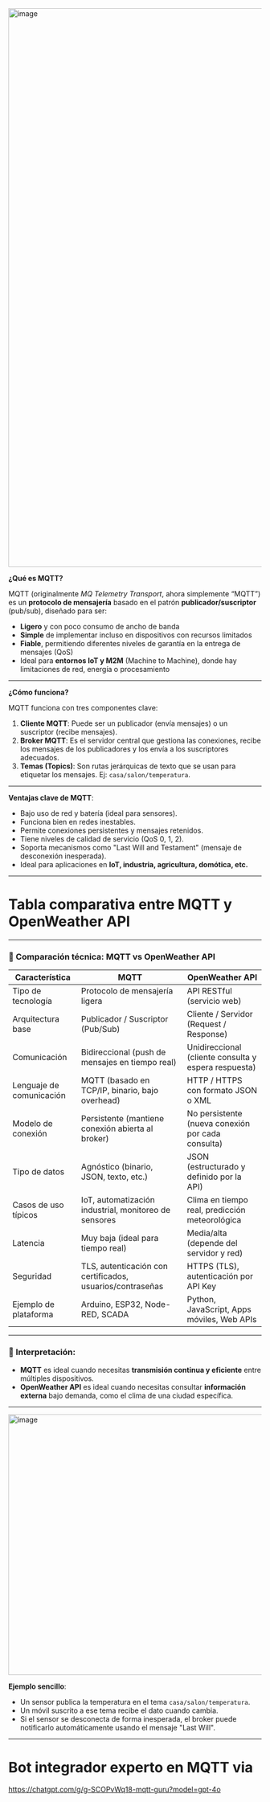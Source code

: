 
<img width="570" height="1112" alt="image" src="https://github.com/user-attachments/assets/624b873a-017a-4954-945e-24bd4d730b23" />

**¿Qué es MQTT?**

MQTT (originalmente *MQ Telemetry Transport*, ahora simplemente “MQTT”) es un **protocolo de mensajería** basado en el patrón **publicador/suscriptor** (pub/sub), diseñado para ser:

* **Ligero** y con poco consumo de ancho de banda
* **Simple** de implementar incluso en dispositivos con recursos limitados
* **Fiable**, permitiendo diferentes niveles de garantía en la entrega de mensajes (QoS)
* Ideal para **entornos IoT y M2M** (Machine to Machine), donde hay limitaciones de red, energía o procesamiento

---

**¿Cómo funciona?**

MQTT funciona con tres componentes clave:

1. **Cliente MQTT**: Puede ser un publicador (envía mensajes) o un suscriptor (recibe mensajes).
2. **Broker MQTT**: Es el servidor central que gestiona las conexiones, recibe los mensajes de los publicadores y los envía a los suscriptores adecuados.
3. **Temas (Topics)**: Son rutas jerárquicas de texto que se usan para etiquetar los mensajes. Ej: `casa/salon/temperatura`.

---

**Ventajas clave de MQTT**:

* Bajo uso de red y batería (ideal para sensores).
* Funciona bien en redes inestables.
* Permite conexiones persistentes y mensajes retenidos.
* Tiene niveles de calidad de servicio (QoS 0, 1, 2).
* Soporta mecanismos como "Last Will and Testament" (mensaje de desconexión inesperada).
* Ideal para aplicaciones en **IoT, industria, agricultura, domótica, etc.**

---

# **Tabla comparativa** entre **MQTT** y **OpenWeather API**

---

### 🧾 Comparación técnica: MQTT vs OpenWeather API

| Característica           | **MQTT**                                                  | **OpenWeather API**                                  |
| ------------------------ | --------------------------------------------------------- | ---------------------------------------------------- |
| Tipo de tecnología       | Protocolo de mensajería ligera                            | API RESTful (servicio web)                           |
| Arquitectura base        | Publicador / Suscriptor (Pub/Sub)                         | Cliente / Servidor (Request / Response)              |
| Comunicación             | Bidireccional (push de mensajes en tiempo real)           | Unidireccional (cliente consulta y espera respuesta) |
| Lenguaje de comunicación | MQTT (basado en TCP/IP, binario, bajo overhead)           | HTTP / HTTPS con formato JSON o XML                  |
| Modelo de conexión       | Persistente (mantiene conexión abierta al broker)         | No persistente (nueva conexión por cada consulta)    |
| Tipo de datos            | Agnóstico (binario, JSON, texto, etc.)                    | JSON (estructurado y definido por la API)            |
| Casos de uso típicos     | IoT, automatización industrial, monitoreo de sensores     | Clima en tiempo real, predicción meteorológica       |
| Latencia                 | Muy baja (ideal para tiempo real)                         | Media/alta (depende del servidor y red)              |
| Seguridad                | TLS, autenticación con certificados, usuarios/contraseñas | HTTPS (TLS), autenticación por API Key               |
| Ejemplo de plataforma    | Arduino, ESP32, Node-RED, SCADA                           | Python, JavaScript, Apps móviles, Web APIs           |

---

### 🧠 Interpretación:

* **MQTT** es ideal cuando necesitas **transmisión continua y eficiente** entre múltiples dispositivos.
* **OpenWeather API** es ideal cuando necesitas consultar **información externa** bajo demanda, como el clima de una ciudad específica.


---
<img width="1273" height="519" alt="image" src="https://github.com/user-attachments/assets/e662418e-d126-45ee-98d9-7cf7a68c5325" />

**Ejemplo sencillo**:

* Un sensor publica la temperatura en el tema `casa/salon/temperatura`.
* Un móvil suscrito a ese tema recibe el dato cuando cambia.
* Si el sensor se desconecta de forma inesperada, el broker puede notificarlo automáticamente usando el mensaje "Last Will".

---

# Bot integrador experto en MQTT via 

https://chatgpt.com/g/g-SCOPvWq18-mqtt-guru?model=gpt-4o

